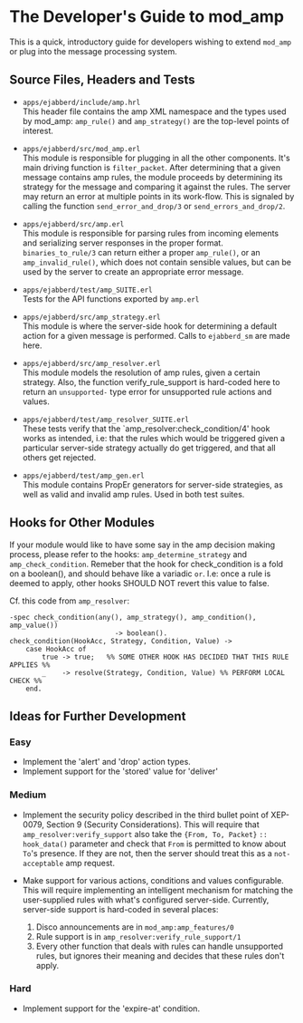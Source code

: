 The Developer's Guide to mod_amp
================================

This is a quick, introductory guide for developers wishing to extend `mod_amp` or plug into the message processing system.

Source Files, Headers and Tests
-------------------------------

  * `apps/ejabberd/include/amp.hrl`  
    This header file contains the amp XML namespace and the types used by mod_amp: `amp_rule()` and `amp_strategy()` are the top-level points of interest.

  * `apps/ejabberd/src/mod_amp.erl`  
    This module is responsible for plugging in all the other components. 
    It's main driving function is `filter_packet`. 
    After determining that a given message contains amp rules, the module proceeds by determining its strategy for the message and comparing it against the rules.
    The server may return an error at multiple points in its work-flow. 
    This is signaled by calling the function `send_error_and_drop/3` or `send_errors_and_drop/2`.

  * `apps/ejabberd/src/amp.erl`  
    This module is responsible for parsing rules from incoming elements and serializing server responses in the proper format.
    `binaries_to_rule/3` can return either a proper `amp_rule()`, or an `amp_invalid_rule()`, which does not contain sensible values, but can be used by the server to create an appropriate error message.

  * `apps/ejabberd/test/amp_SUITE.erl`  
    Tests for the API functions exported by `amp.erl`

  * `apps/ejabberd/src/amp_strategy.erl`  
    This module is where the server-side hook for determining a default action for a given message is performed. 
    Calls to `ejabberd_sm` are made here.

  * `apps/ejabberd/src/amp_resolver.erl`  
    This module models the resolution of amp rules, given a certain strategy. 
    Also, the function verify_rule_support is hard-coded here to return an `unsupported-` type error for unsupported rule actions and values.

  * `apps/ejabberd/test/amp_resolver_SUITE.erl`  
    These tests verify that the `amp_resolver:check_condition/4' hook works as intended, i.e: that the rules which would be triggered given a particular server-side strategy actually do get triggered, and that all others get rejected.

  * `apps/ejabberd/test/amp_gen.erl`  
    This module contains PropEr generators for server-side strategies, as well as valid and invalid amp rules. 
    Used in both test suites.


Hooks for Other Modules
-----------------------

If your module would like to have some say in the amp decision making process, please refer to the hooks: `amp_determine_strategy` and `amp_check_condition`.
Remeber that the hook for check_condition is a fold on a boolean(), and should behave like a variadic `or`. 
I.e: once a rule is deemed to apply, other hooks SHOULD NOT revert this value to false.

Cf. this code from `amp_resolver`:

    -spec check_condition(any(), amp_strategy(), amp_condition(), amp_value())
                              -> boolean().
    check_condition(HookAcc, Strategy, Condition, Value) ->
        case HookAcc of
            true -> true;   %% SOME OTHER HOOK HAS DECIDED THAT THIS RULE APPLIES %%
            _    -> resolve(Strategy, Condition, Value) %% PERFORM LOCAL CHECK %%
        end.
    

Ideas for Further Development
-----------------------------

### Easy

  * Implement the 'alert' and 'drop' action types.
  * Implement support for the 'stored' value for 'deliver'

### Medium

  * Implement the security policy described in the third bullet point of XEP-0079, Section 9 (Security Considerations). 
  This will require that `amp_resolver:verify_support` also take the `{From, To, Packet}` `:: hook_data()` parameter and check that `From` is permitted to know about `To`'s presence. 
  If they are not, then the server should treat this as a `not-acceptable` amp request.

  * Make support for various actions, conditions and values configurable.
    This will require implementing an intelligent mechanism for matching the user-supplied rules with what's configured server-side. 
    Currently, server-side support is hard-coded in several places:
    
    1.  Disco announcements are in `mod_amp:amp_features/0`
    2.  Rule support is in `amp_resolver:verify_rule_support/1`
    3.  Every other function that deals with rules can handle unsupported rules, but ignores their meaning and decides that these rules don't apply.


### Hard

  * Implement support for the 'expire-at' condition.



